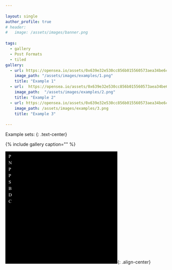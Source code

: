 ```yaml
---

layout: single
author_profile: true
# header: 
#   image: /assets/images/banner.png

tags:
  - gallery
  - Post Formats
  - tiled
gallery:
  - url: https://opensea.io/assets/0x639e32e530cc856b015560573aea34be6cc14d23/1
    image_path: "/assets/images/examples/1.png"
    title: "Example 1"
  - url:  https://opensea.io/assets/0x639e32e530cc856b015560573aea34be6cc14d23/2
    image_path:  "/assets/images/examples/2.png"
    title: "Example 2"
  - url: https://opensea.io/assets/0x639e32e530cc856b015560573aea34be6cc14d23/3 
    image_path: /assets/images/examples/3.png
    title: "Example 3"

---
```


Example sets: 
{: .text-center}


{% include gallery caption="" %}

![image-center](/assets/images/examples/1.png){: .align-center}
